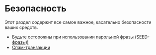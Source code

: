 # Безопасность

Этот раздел содержит все самое важное, касательно безопасности ваших средств.

 * [Будьте осторожны при использовании парольной фразы (SEED-фразы)!](security/safe-place.md)
 * [Спам-транзакции](security/spam-transactions.md)
